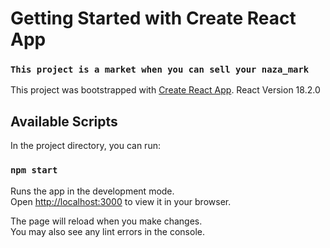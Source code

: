 
# Getting Started with Create React App 

### `This project is a market when you can sell your naza_mark`

This project was bootstrapped with [Create React App](https://github.com/facebook/create-react-app).
React Version 18.2.0
## Available Scripts

In the project directory, you can run:

### `npm start`

Runs the app in the development mode.\
Open [http://localhost:3000](http://localhost:3000) to view it in your browser.

The page will reload when you make changes.\
You may also see any lint errors in the console.
